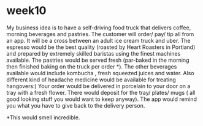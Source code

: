 # week10

My business idea is to have a self-driving food truck that delivers coffee, morning beverages and pastries.  The customer will order/ pay/ tip all from an app. It will be a cross between an adult ice cream truck and uber. 
The espresso would be the best quality (roasted by Heart Roasters in Portland) and prepared by extremely skilled baristas  using the finest machines available. The pastries would be served fresh (par-baked in the morning then finished baking on the truck per order *). 
The other beverages available would include kombucha , fresh squeezed juices and water. Also different kind of headache medicine would be available for treating hangovers:)
Your order would be delivered in porcelain to your door on a tray with a fresh flower.  There would deposit for the tray/ plates/ mugs ( all good looking stuff you would want to keep anyway). The app would remind you what you have to give back to the delivery person. 

*This would smell incredible.
